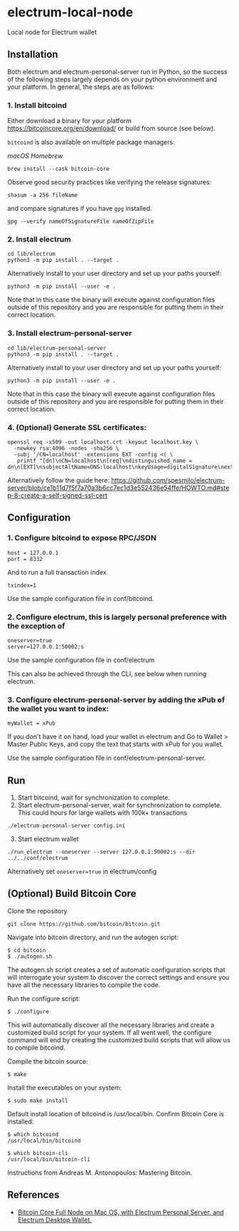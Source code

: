 # electrum-local-node
Local node for Electrum wallet

## Installation
Both electrum and electrum-personal-server run in Python, so the success of the following steps largely depends on your python environment and your platform. In general, the steps are as follows:

### 1. Install bitcoind

Either download a binary for your platform https://bitcoincore.org/en/download/ or build from source (see below).

`bitcoind` is also available on multiple package managers:

*macOS Homebrew*
```
brew install --cask bitcoin-core
```

Observe good security practices like verifying the release signatures: 
```
shasum -a 256 fileName
```
and compare signatures if you have `gpg` installed.
```
gpg --verify nameOfSignatureFile nameOfZipFile
```

###  2. Install electrum
```
cd lib/electrum
python3 -m pip install . --target .
```
Alternatively install to your user directory and set up your paths yourself:
```
python3 -m pip install --user -e .
```
Note that in this case the binary will execute against configuration files outside of this repository and you are responsible for putting them in their correct location.

###  3. Install electrum-personal-server
```
cd lib/electrum-personal-server
python3 -m pip install . --target .
```
Alternatively install to your user directory and set up your paths yourself:
```
python3 -m pip install --user -e .
```
Note that in this case the binary will execute against configuration files outside of this repository and you are responsible for putting them in their correct location.

### 4. (Optional) Generate SSL certificates:
```
openssl req -x509 -out localhost.crt -keyout localhost.key \
  -newkey rsa:4096 -nodes -sha256 \
  -subj '/CN=localhost' -extensions EXT -config <( \
   printf "[dn]\nCN=localhost\n[req]\ndistinguished_name = dn\n[EXT]\nsubjectAltName=DNS:localhost\nkeyUsage=digitalSignature\nextendedKeyUsage=serverAuth")
```
Alternatively follow the guide here: https://github.com/spesmilo/electrum-server/blob/ce1b11d7f5f7a70a3b6cc7ec1d3e552436e54ffe/HOWTO.md#step-8-create-a-self-signed-ssl-cert

## Configuration

### 1. Configure bitcoind to expose RPC/JSON 
```
host = 127.0.0.1
port = 8332
```
And to run a full transaction index
```
txindex=1
```
Use the sample configuration file in conf/bitcoind.

### 2. Configure electrum, this is largely personal preference with the exception of
```
oneserver=true
server=127.0.0.1:50002:s
```
Use the sample configuration file in conf/electrum

This can also be achieved through the CLI, see below when running electrum.

### 3. Configure electrum-personal-server by adding the xPub of the wallet you want to index:
```
myWallet = xPub
```
If you don't have it on hand, load your wallet in electrum and Go to Wallet > Master Public Keys, and copy the text that starts with xPub for you wallet.

Use the sample configuration file in conf/electrum-personal-server.

## Run
1. Start bitcoind, wait for synchronization to complete.
2. Start electrum-personal-server, wait for synchronization to complete. This could hours for large wallets with 100k+ transactions
```
./electrum-personal-server config.ini
```

3. Start electrum wallet 

```
./run_electrum --oneserver --server 127.0.0.1:50002:s --dir ../../conf/electrum
```

Alternatively set `oneserver=true` in electrum/config

## (Optional) Build Bitcoin Core

Clone the repository
```
git clone https://github.com/bitcoin/bitcoin.git
```

Navigate into bitcoin directory, and run the autogen script:
```
$ cd bitcoin
$ ./autogen.sh
```

The autogen.sh script creates a set of automatic configuration scripts that will interrogate your system to discover the correct settings and ensure you have all the necessary libraries to compile the code.

Run the configure script:
```
$ ./configure
```

This will automatically discover all the necessary libraries and create a customized build script for your system. If all went well, the configure command will end by creating the customized build scripts that will allow us to compile bitcoind.

Compile the bitcoin source:
```
$ make
```

Install the executables on your system:
```
$ sudo make install 
```

Default install location of bitcoind is /usr/local/bin. Confirm Bitcoin Core is installed:
```
$ which bitcoind
/usr/local/bin/bitcoind

$ which bitcoin-cli
/usr/local/bin/bitcoin-cli
```

Instructions from Andreas M. Antonopoulos: Mastering Bitcoin.

## References
- [Bitcoin Core Full Node on Mac OS, with Electrum Personal Server, and Electrum Desktop Wallet.](https://armantheparman.medium.com/bitcoin-core-full-node-on-mac-os-with-electrum-personal-server-and-electrum-desktop-wallet-c4ad0c1543ec)